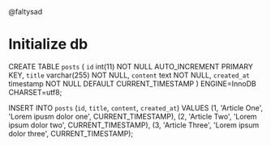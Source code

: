 @faltysad

# Initialize db

CREATE TABLE `posts` (
    `id` int(11) NOT NULL AUTO_INCREMENT PRIMARY KEY,
    `title` varchar(255) NOT NULL,
    `content` text NOT NULL,
    `created_at` timestamp NOT NULL DEFAULT CURRENT_TIMESTAMP
) ENGINE=InnoDB CHARSET=utf8;

INSERT INTO `posts` (`id`, `title`, `content`, `created_at`) VALUES
(1, 'Article One',  'Lorem ipusm dolor one',    CURRENT_TIMESTAMP),
(2, 'Article Two',  'Lorem ipsum dolor two',    CURRENT_TIMESTAMP),
(3, 'Article Three',    'Lorem ipsum dolor three',  CURRENT_TIMESTAMP);